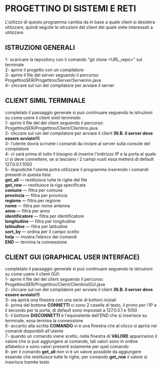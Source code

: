 # PROGETTINO DI SISTEMI E RETI

L'utilizzo di questo programma cambia da in base a quale client si desidera utilizzare, quindi seguite le istruzioni del client del quale siete interessati a utilizzare.

## ISTRUZIONI GENERALI

1- scaricare la repository con il comando "git clone <URL_repo>" sul terminale  
2- aprire il progetto con un compilatore  
3- aprire il file del server seguendo il percorso: ProgettinoSER/Progettino/Server/Serverino.java  
4- cliccare sul run del compilatore per avviare il server  

## CLIENT SIMIL TERMINALE 

completato il passaggio generale si può continuare seguendo le istruzioni su come usere il client simil terminale:  
1- aprire il file del del client seguendo il percorso: ProgettinoSER/Progettino/Client/Clientino.java  
2- cliccare sul run del compilatore per avviare il client **(N.B. il server deve essere avviato!!)**  
3- l'utente dovrà scrivete i comandi da inviare al server sulla console del compilatore  
4- ci sarà prima di tutto il bisogno di inserire l'indirizzo IP e la porta al quale ci si deve connettere, se si lasciano i 2 campi vuoti essa metterà di default 127.0.0.1:1050  
5- dopodichè l'utente potra utilizzare il programma inserendo i comandi presenti in questa lista:  
**get_all** — restituisce tutte le righe del file  
**get_row <numero>** — restituisce la riga specificata  
**comune <nome>** — filtra per comune  
**provincia <nome>** — filtra per provincia  
**regione <nome>** — filtra per regione  
**nome <nome>** — filtra per nome antenna  
**anno <anno>** — filtra per anno  
**identificatore <id>** — filtra per identificatore  
**longitudine <valore>** — filtra per longitudine  
**latitudine <valore>** — filtra per latitudine  
**sort_by <campo>** — ordina per il campo scelto  
**help** — mostra l’elenco dei comandi  
**END** — termina la connessione  

## CLIENT GUI (GRAPHICAL USER INTERFACE)

completato il passaggio generale si può continuare seguendo le istruzioni su come usere il client GUI:  
1- aprire il file del del client seguendo il percorso: ProgettinoSER/Progettino/Client/ClientinoGUI.java  
2- cliccare sul run del compilatore per avviare il client **(N.B. il server deve essere avviato!!)**  
3- sia aprirà una finestra con una serie di bottoni iniziali  
4- prima del bottone **CONNETTI** ci sono 2 caselle di testo, il primo per l'IP e il secondo per la porta, di default sono impostati a 127.0.0.1 e 1050  
5- il bottone **DISCONNETTI** è l'equivalente dell'END che si inserisce su terminale, essa termina la connessione  
6- accanto alla scritta **COMANDO** vi è una finestra che al clicco si aprirà nei comandi disponibili all'utente  
7- quando un comando viene scelto, nella finestra di **VALORE** appariranno il valore che si può aggiungere al comande, tali valori sono in ordine alfabetico e sono valori presenti solamente per quel comando  
8- per il comando **get_all** non vi è un valore possibile da aggiungere essendo che restituisce tutte le righe, per comando **get_row** il valore si inserisce tramite testo
